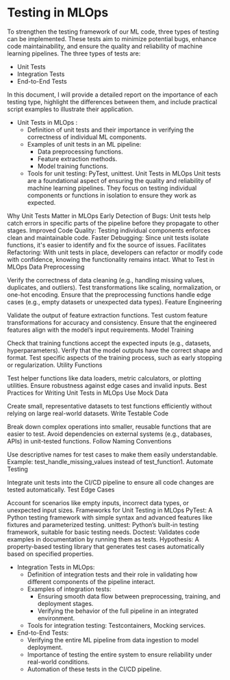 # Testing in MLOps 
To strengthen the testing framework of our ML code, three types of testing can be implemented. These tests aim to minimize potential bugs, enhance code maintainability, and ensure the quality and reliability of machine learning pipelines. The three types of tests are:
 - Unit Tests
 - Integration Tests
 - End-to-End Tests

In this document, I will provide a detailed report on the importance of each testing type, highlight the differences between them, and include practical script examples to illustrate their application.


- Unit Tests in MLOps : 
    - Definition of unit tests and their importance in verifying the correctness of individual ML components.
    - Examples of unit tests in an ML pipeline:
      - Data preprocessing functions.
      - Feature extraction methods.
      - Model training functions.
    - Tools for unit testing: PyTest, unittest.
Unit Tests in MLOps
Unit tests are a foundational aspect of ensuring the quality and reliability of machine learning pipelines. They focus on testing individual components or functions in isolation to ensure they work as expected.

Why Unit Tests Matter in MLOps
Early Detection of Bugs: Unit tests help catch errors in specific parts of the pipeline before they propagate to other stages.
Improved Code Quality: Testing individual components enforces clean and maintainable code.
Faster Debugging: Since unit tests isolate functions, it's easier to identify and fix the source of issues.
Facilitates Refactoring: With unit tests in place, developers can refactor or modify code with confidence, knowing the functionality remains intact.
What to Test in MLOps
Data Preprocessing

Verify the correctness of data cleaning (e.g., handling missing values, duplicates, and outliers).
Test transformations like scaling, normalization, or one-hot encoding.
Ensure that the preprocessing functions handle edge cases (e.g., empty datasets or unexpected data types).
Feature Engineering

Validate the output of feature extraction functions.
Test custom feature transformations for accuracy and consistency.
Ensure that the engineered features align with the model’s input requirements.
Model Training

Check that training functions accept the expected inputs (e.g., datasets, hyperparameters).
Verify that the model outputs have the correct shape and format.
Test specific aspects of the training process, such as early stopping or regularization.
Utility Functions

Test helper functions like data loaders, metric calculators, or plotting utilities.
Ensure robustness against edge cases and invalid inputs.
Best Practices for Writing Unit Tests in MLOps
Use Mock Data

Create small, representative datasets to test functions efficiently without relying on large real-world datasets.
Write Testable Code

Break down complex operations into smaller, reusable functions that are easier to test.
Avoid dependencies on external systems (e.g., databases, APIs) in unit-tested functions.
Follow Naming Conventions

Use descriptive names for test cases to make them easily understandable.
Example: test_handle_missing_values instead of test_function1.
Automate Testing

Integrate unit tests into the CI/CD pipeline to ensure all code changes are tested automatically.
Test Edge Cases

Account for scenarios like empty inputs, incorrect data types, or unexpected input sizes.
Frameworks for Unit Testing in MLOps
PyTest: A Python testing framework with simple syntax and advanced features like fixtures and parameterized testing.
unittest: Python’s built-in testing framework, suitable for basic testing needs.
Doctest: Validates code examples in documentation by running them as tests.
Hypothesis: A property-based testing library that generates test cases automatically based on specified properties. 










  - Integration Tests in MLOps: 
    - Definition of integration tests and their role in validating how different components of the pipeline interact.
    - Examples of integration tests:
      - Ensuring smooth data flow between preprocessing, training, and deployment stages.
      - Verifying the behavior of the full pipeline in an integrated environment.
    - Tools for integration testing: Testcontainers, Mocking services.
  - End-to-End Tests: 
    - Verifying the entire ML pipeline from data ingestion to model deployment.
    - Importance of testing the entire system to ensure reliability under real-world conditions.
    - Automation of these tests in the CI/CD pipeline.
